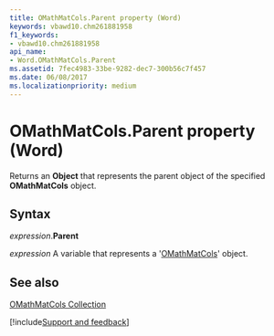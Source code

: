 ```yaml
---
title: OMathMatCols.Parent property (Word)
keywords: vbawd10.chm261881958
f1_keywords:
- vbawd10.chm261881958
api_name:
- Word.OMathMatCols.Parent
ms.assetid: 7fec4983-33be-9282-dec7-300b56c7f457
ms.date: 06/08/2017
ms.localizationpriority: medium
---
```



# OMathMatCols.Parent property (Word)

Returns an **Object** that represents the parent object of the specified **OMathMatCols** object.


## Syntax

_expression_.**Parent**

_expression_ A variable that represents a '[OMathMatCols](Word.OMathMatCols.md)' object.


## See also


[OMathMatCols Collection](Word.OMathMatCols.md)

[!include[Support and feedback](~/includes/feedback-boilerplate.md)]